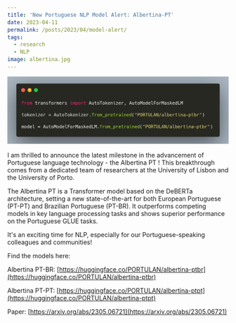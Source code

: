 ```yaml
---
title: 'New Portuguese NLP Model Alert: Albertina-PT'
date: 2023-04-11
permalink: /posts/2023/04/model-alert/
tags:
  - research
  - NLP
image: albertina.jpg
---
```


![](/images/albertina.jpg)

I am thrilled to announce the latest milestone in the advancement of Portuguese language technology - the Albertina PT ! This breakthrough comes from a dedicated team of researchers at the University of Lisbon and the University of Porto.

The Albertina PT is a Transformer model based on the DeBERTa architecture, setting a new state-of-the-art for both European Portuguese (PT-PT) and Brazilian Portuguese (PT-BR). It outperforms competing models in key language processing tasks and shows superior performance on the Portuguese GLUE tasks.

It's an exciting time for NLP, especially for our Portuguese-speaking colleagues and communities!

Find the models here:

Albertina PT-BR: [https://huggingface.co/PORTULAN/albertina-ptbr](https://huggingface.co/PORTULAN/albertina-ptbr)

Albertina PT-PT: [https://huggingface.co/PORTULAN/albertina-ptpt](https://huggingface.co/PORTULAN/albertina-ptpt)

Paper: [https://arxiv.org/abs/2305.06721](https://arxiv.org/abs/2305.06721)
